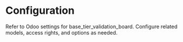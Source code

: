 # Configuration

Refer to Odoo settings for base_tier_validation_board. Configure related models, access rights, and options as needed.
